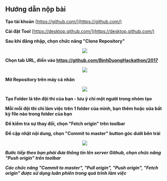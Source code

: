 ## Hướng dẫn nộp bài

**Tạo tài khoản** [https://github.com/](https://github.com/)

**Cài đặt Tool** [https://desktop.github.com/](https://desktop.github.com/)

**Sau khi đăng nhập, chọn chức năng "Clone Repository"**

<p align="center">
  <img src="http://hackathon.binhduongsmartcity.vn/img/Clone.png"/>
</p>

**Chọn tab URL, điền vào https://github.com/BinhDuongHackathon/2017**

<p align="center">
  <img src="http://hackathon.binhduongsmartcity.vn/img/Repository.png"/>
</p>

**Mở Repository trên máy cá nhân**

<p align="center">
  <img src="http://hackathon.binhduongsmartcity.vn/img/LocalFolder.png"/>
</p>

**Tạo Folder là tên đội thi của bạn - lưu ý chỉ một người trong nhóm tạo**

**Mỗi mỗi đội thi chỉ làm việc trên 1 folder của mình, bạn thêm hoặc sửa bất kỳ file nào trong folder của bạn**

**Để kiểm tra sự thay đổi, chọn "Fetch origin" trên toolbar**

**Để cập nhật nội dung, chọn "Commit to master" button góc dưới bên trái**

<p align="center">
  <img src="http://hackathon.binhduongsmartcity.vn/img/Commit.png"/>
</p>

_**Bước tiếp theo bạn phải đưa thông tin lên server Github, chọn chức năng "Push origin" trên toolbar**_

_**Các chức năng "Commit to master", "Pull origin", "Push origin", "Fetch origin" được sử dụng luân phiên trong quá trình làm việc**_



